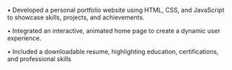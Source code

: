 • Developed a personal portfolio website using HTML, CSS, and JavaScript to showcase skills, projects, and achievements.

• Integrated an interactive, animated home page to create a dynamic user experience.

• Included a downloadable resume, highlighting education, certifications, and professional skills
